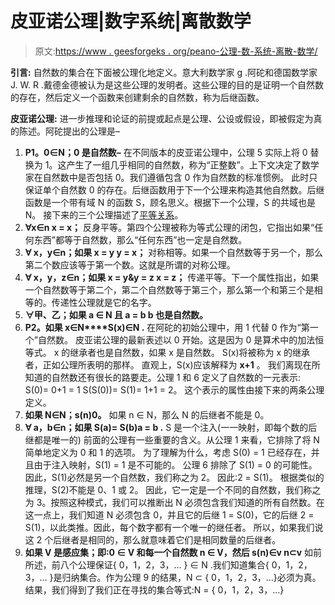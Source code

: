# 皮亚诺公理|数字系统|离散数学

> 原文:[https://www . geesforgeks . org/peano-公理-数-系统-离散-数学/](https://www.geeksforgeeks.org/peano-axioms-number-system-discrete-mathematics/)

**引言:**
自然数的集合在下面被公理化地定义。意大利数学家 g .阿砣和德国数学家 J. W. R .戴德金德被认为是这些公理的发明者。这些公理的目的是证明一个自然数的存在，然后定义一个函数来创建剩余的自然数，称为后继函数。

**皮亚诺公理:**
进一步推理和论证的前提或起点是公理、公设或假设，即被假定为真的陈述。阿砣提出的公理是–

1.  **P1。0∈N；0 是自然数–**
    在不同版本的皮亚诺公理中，公理 5 实际上将 0 替换为 1。这产生了一组几乎相同的自然数，称为“正整数”。上下文决定了数学家在自然数中是否包括 0。我们遵循包含 0 作为自然数的标准惯例。
    此时只保证单个自然数 0 的存在。后继函数用于下一个公理来构造其他自然数。后继函数是一个带有域 N 的函数 S，顾名思义。根据下一个公理，S 的共域也是 N。
    接下来的三个公理描述了[平等关系](https://www.geeksforgeeks.org/relations-and-their-types/)。
2.  **∀x∈n x = x；**
    反身平等。第四个公理被称为等式公理的闭包，它指出如果“任何东西”都等于自然数，那么“任何东西”也一定是自然数。
3.  **∀ x，y∈n；如果 x = y y = x；**
    对称相等。如果一个自然数等于另一个，那么第二个数应该等于第一个数。这就是所谓的对称公理。
4.  **∀ x，y，z∈n；如果 x = y&y = z x = z；**
    传递平等。下一个属性指出，如果一个自然数等于第二个，第二个自然数等于第三个，那么第一个和第三个是相等的。传递性公理就是它的名字。
5.  **∀甲、乙；如果 a ∈ N 且 a = b b 也是自然数。**
6.  **P2。如果 x∈N****S(x)∈N .**
    在阿砣的初始公理中，用 1 代替 0 作为“第一个”自然数。
    皮亚诺公理的最新表述以 0 开始。这是因为 0 是算术中的加法恒等式。
    x 的继承者也是自然数，如果 x 是自然数。
    S(x)将被称为 x 的继承者，正如公理所表明的那样。
    直观上，S(x)应该解释为 **x+1** 。
    我们离现在所知道的自然数还有很长的路要走。公理 1 和 6 定义了自然数的一元表示:
    S(0)= 0+1 = 1
    S(S(0))= S(1)= 1+1 = 2。
    这个表示的属性由接下来的两条公理定义。
7.  **如果 N∈N；s(n)0。**
    如果 n ∈ N，那么 N 的后继者不能是 0。
8.  **∀ a，b∈n；如果 S(a)= S(b)a = b .**
    S 是一个注入(一一映射，即每个数的后继都是唯一的)
    前面的公理有一些重要的含义。从公理 1 来看，它排除了将 N 简单地定义为 0 和 1 的选项。
    为了理解为什么，考虑 S(0) = 1 已经存在，并且由于注入映射，S(1) = 1 是不可能的。
    公理 6 排除了 S(1) = 0 的可能性。因此，S(1)必然是另一个自然数，我们称之为 2。
    因此:2 = S(1)。
    根据类似的推理，S(2)不能是 0、1 或 2。
    因此，它一定是一个不同的自然数，我们称之为 3。按照这种模式，我们可以推断出 N 必须包含我们知道的所有自然数。在这一点上，我们知道 N 必须包含 0，并且它的后继 1 = S(0)，它的后继 2 = S(1)，以此类推。因此，每个数字都有一个唯一的继任者。
    所以，如果我们说这 2 个后继者是相同的，那么就意味着它们是相同数量的后继者。
9.  **如果 V 是感应集；即:0 ∈ V 和每一个自然数 n ∈ V，然后 s(n)∈v n⊂v**
    如前所述，前八个公理保证{ 0，1，2，3，… } ∈ N .我们知道集合{ 0，1，2，3，… }是归纳集合。作为公理 9 的结果，N ⊂ { 0，1，2，3，…}必须为真。结果，我们得到了我们正在寻找的集合等式:N = { 0，1，2，3，…}